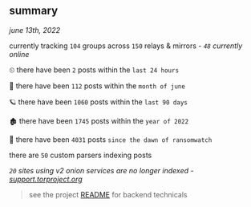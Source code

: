 
## summary
_june 13th, 2022_

currently tracking `104` groups across `150` relays & mirrors - _`48` currently online_

⏲ there have been `2` posts within the `last 24 hours`

🦈 there have been `112` posts within the `month of june`

🪐 there have been `1060` posts within the `last 90 days`

🏚 there have been `1745` posts within the `year of 2022`

🦕 there have been `4031` posts `since the dawn of ransomwatch`

there are `50` custom parsers indexing posts

_`20` sites using v2 onion services are no longer indexed - [support.torproject.org](https://support.torproject.org/onionservices/v2-deprecation/)_

> see the project [README](https://github.com/joshhighet/ransomwatch#ransomwatch--) for backend technicals
